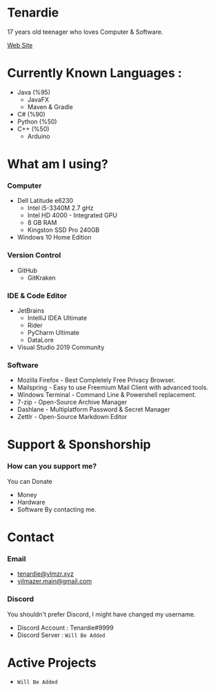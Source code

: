 # Tenardie
17 years old teenager who loves Computer & Software.

[Web Site](https://www.ylmzr.xyz)

# Currently Known Languages :
* Java (%95)
    * JavaFX
    * Maven & Gradle
* C# (%90)
* Python (%50)
* C++ (%50)
    * Arduino

#  What am I using?
### Computer
* Dell Latitude e6230
    * Intel i5-3340M 2.7 gHz
    * Intel HD 4000 - Integrated GPU
    * 8 GB RAM
    * Kingston SSD Pro 240GB
* Windows 10 Home Edition
### Version Control
* GitHub
    * GitKraken
### IDE & Code Editor
* JetBrains
    * IntelliJ IDEA Ultimate
    * Rider
    * PyCharm Ultimate
    * DataLore
* Visual Studio 2019 Community
### Software
* Mozilla Firefox - Best Completely Free Privacy Browser.
* Mailspring - Easy to use Freemium Mail Client with advanced tools.
* Windows Terminal - Command Line & Powershell replacement.
* 7-zip - Open-Source Archive Manager
* Dashlane - Multiplatform Password & Secret Manager
* Zettlr - Open-Source Markdown Editor

# Support & Sponshorship
### How can you support me?
You can Donate
- Money
- Hardware
- Software
By contacting me.

# Contact
### Email
- tenardie@ylmzr.xyz
- yilmazer.main@gmail.com
### Discord 
You shouldn't prefer Discord, I might have changed my username.
- Discord Account : Tenardie#9999
- Discord Server : `Will Be Added`

# Active Projects
- `Will Be Added`
